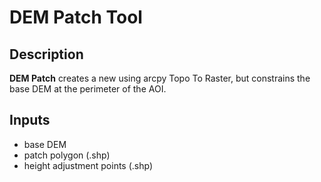 # DEM Patch Tool
## Description
   **DEM Patch** creates a new using arcpy Topo To Raster, but constrains the base DEM at the perimeter of the AOI.

## Inputs
 - base DEM
 - patch polygon (.shp)
 - height adjustment points (.shp)

